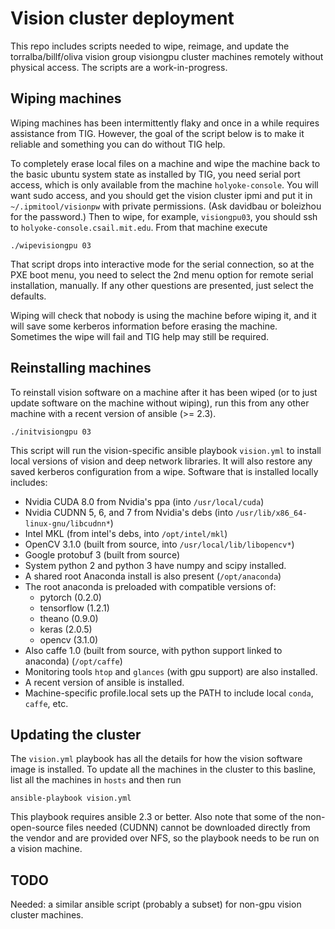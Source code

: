 Vision cluster deployment
=========================

This repo includes scripts needed to wipe, reimage, and update the
torralba/billf/oliva vision group visiongpu cluster machines remotely
without physical access.  The scripts are a work-in-progress.

## Wiping machines

Wiping machines has been intermittently flaky and once in a while
requires assistance from TIG.  However, the goal of the script below
is to make it reliable and something you can do without TIG help.

To completely erase local files on a machine and wipe the machine back
to the basic ubuntu system state as installed by TIG, you need serial port
access, which is only available from the machine `holyoke-console`.
You will want sudo access, and you should get the vision cluster ipmi
and put it in `~/.ipmitool/visionpw` with private permissions.
(Ask davidbau or boleizhou for the password.)  Then to wipe, for example,
`visiongpu03`, you should ssh to `holyoke-console.csail.mit.edu`.
From that machine execute

```
./wipevisiongpu 03
```

That script drops into interactive mode for the serial connection,
so at the PXE boot menu, you need to select the 2nd menu option for remote
serial installation, manually.  If any other questions are presented,
just select the defaults.

Wiping will check that nobody is using the machine before wiping it, and
it will save some kerberos information before erasing the machine.
Sometimes the wipe will fail and TIG help may still be required.

## Reinstalling machines

To reinstall vision software on a machine after it has been wiped (or to
just update software on the machine without wiping), run this from any other
machine with a recent version of ansible (>= 2.3).

```
./initvisiongpu 03
```

This script will run the vision-specific ansible playbook `vision.yml`
to install local versions of vision and deep network libraries.  It
will also restore any saved kerberos configuration from a wipe.  Software
that is installed locally includes:

 * Nvidia CUDA 8.0 from Nvidia's ppa (into `/usr/local/cuda`)
 * Nvidia CUDNN 5, 6, and 7 from Nvidia's debs
   (into `/usr/lib/x86_64-linux-gnu/libcudnn*`)
 * Intel MKL (from intel's debs, into `/opt/intel/mkl`)
 * OpenCV 3.1.0 (built from source, into `/usr/local/lib/libopencv*`)
 * Google protobuf 3 (built from source)
 * System python 2 and python 3 have numpy and scipy installed.
 * A shared root Anaconda install is also present (`/opt/anaconda`)
 * The root anaconda is preloaded with compatible versions of:
    - pytorch (0.2.0)
    - tensorflow (1.2.1)
    - theano (0.9.0)
    - keras (2.0.5)
    - opencv (3.1.0)
 * Also caffe 1.0 (built from source, with python support linked
   to anaconda) (`/opt/caffe`)
 * Monitoring tools `htop` and `glances` (with gpu support) are also installed.
 * A recent version of ansible is installed.
 * Machine-specific profile.local sets up the PATH to include local `conda`,
   `caffe`, etc.

## Updating the cluster

The `vision.yml` playbook has all the details for how the vision
software image is installed.  To update all the machines in the cluster
to this basline, list all the machines in `hosts` and then run

```
ansible-playbook vision.yml
```

This playbook requires ansible 2.3 or better.  Also note that some of the
non-open-source files needed (CUDNN) cannot be downloaded directly from the
vendor and are provided over NFS, so the playbook needs to be run on a
vision machine.

## TODO

Needed: a similar ansible script (probably a subset) for non-gpu vision
cluster machines.
